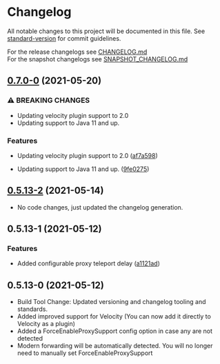 # Changelog

All notable changes to this project will be documented in this file. See [standard-version](https://github.com/conventional-changelog/standard-version) for commit guidelines.

For the release changelogs see [CHANGELOG.md](CHANGELOG.md)  
For the snapshot changelogs see [SNAPSHOT_CHANGELOG.md](SNAPSHOT_CHANGELOG.md)

## [0.7.0-0](https://github.com/sekwah41/Advanced-Portals/compare/v0.6.0...v0.7.0-0) (2021-05-20)


### ⚠ BREAKING CHANGES

* Updating velocity plugin support to 2.0
* Updating support to Java 11 and up.

### Features

* Updating velocity plugin support to 2.0 ([af7a598](https://github.com/sekwah41/Advanced-Portals/commit/af7a5986f79e58a764e10dbd23bdb960d33be8d9))


* Updating support to Java 11 and up. ([9fe0275](https://github.com/sekwah41/Advanced-Portals/commit/9fe02751db681b5d77529ea8889149117102936e))

## [0.5.13-2](https://github.com/sekwah41/Advanced-Portals/compare/v0.5.13-1...v0.5.13-2) (2021-05-14)


 * No code changes, just updated the changelog generation.

## 0.5.13-1 (2021-05-12)


### Features

* Added configurable proxy teleport delay ([a1121ad](https://github.com/sekwah41/Advanced-Portals/commit/a1121adc10addfcce515d1358d1274232109fdfd))

## 0.5.13-0 (2021-05-12)


 * Build Tool Change: Updated versioning and changelog tooling and standards.
 * Added improved support for Velocity (You can now add it directly to Velocity as a plugin)
 * Added a ForceEnableProxySupport config option in case any are not detected
 * Modern forwarding will be automatically detected. You will no longer need to manually set ForceEnableProxySupport


